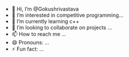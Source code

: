 - 👋 Hi, I’m @Gokushrivastava
- 👀 I’m interested in competitive programming...
- 🌱 I’m currently learning c++
- 💞️ I’m looking to collaborate on projects ...
- 📫 How to reach me ...
- 😄 Pronouns: ...
- ⚡ Fun fact: ...

<!---
Gokushrivastava/Gokushrivastava is a ✨ special ✨ repository because its `README.md` (this file) appears on your GitHub profile.
You can click the Preview link to take a look at your changes.
--->
